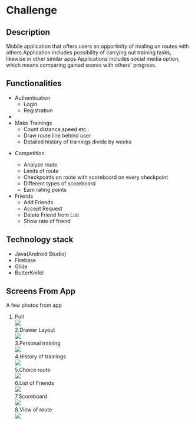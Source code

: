# Challenge

## Description
Mobile application that offers users an opportinity of rivaling on routes with others.Application includes possibility of carrying out training tasks, likewise in other similar apps.Applications includes social media option, which means comparing gained scores with others' progress.
## Functionalities

<ul>
<li>
Authentication
  <ul>
    <li>Login</li>
    <li>Registration</li>
  </ul>
</li>
<li>
  <li>
Make Trainings
  <ul>
    <li>Count distance,speed etc..</li>
    <li>Draw route line behind user</li>
    <li>Detailed history of trainings divide by weeks</li>
  </ul>
</li>
<li>
  
Competition
  <ul>
    <li>Analyze route</li>
    <li>Limits of route</li>
    <li>Checkpoints on route with scoreboard on every checkpoint </li>
    <li>Different types of scoreboard </li>
    <li>Earn rating points</li>
  </ul> 
</li>
<li>  
Friends
  <ul>
    <li>Add Friends</li>
    <li>Accept Request</li>
    <li>Delete Friend from List</li>
    <li>Show rate of friend </li>
  </ul> 
</li>
</ul>
  
## Technology stack

<ul>
  <li>Java(Android Studio)</li>
  <li>Firebase</li>
  <li>Glide</li>
  <li>ButterKnifel</li>
  
</ul>  

## Screens From App
A few photos from app

1. Poll</br>
![](Readme/ank.JPG) </br>
2.Drawer Layout</br>
![](Readme/ank2.JPG)</br>
3.Personal training</br>
![](Readme/trening.JPG)</br>
4.History of trainings</br>
![](Readme/history.JPG)</br>
5.Choice route</br>
![](Readme/choiceroad.JPG)</br>
6.List of Friends</br>
![](Readme/friend.JPG)</br>
7.Scoreboard</br>
![](Readme/tablescore.JPG)</br>
8.View of route</br>
![](Readme/show.JPG)</br>
